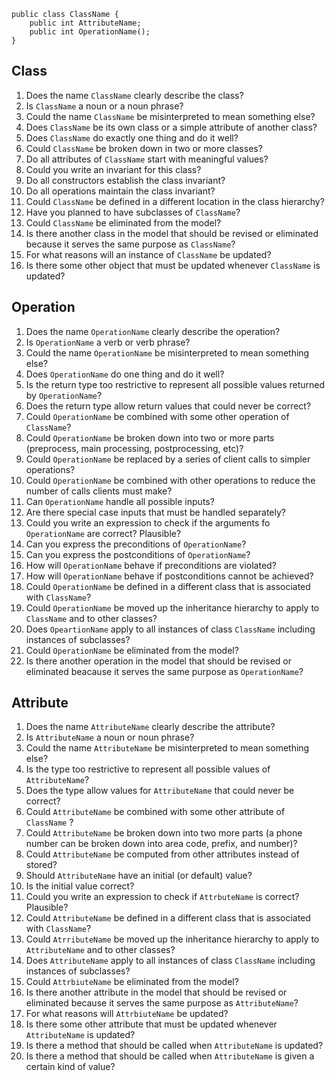 
```
public class ClassName {
    public int AttributeName;
    public int OperationName();
}

```

## Class ##

  1. Does the name `ClassName` clearly describe the class?
  1. Is `ClassName` a noun or a noun phrase?
  1. Could the name `ClassName` be misinterpreted to mean something else?
  1. Does `ClassName` be its own class or a simple attribute of another class?
  1. Does `ClassName` do exactly one thing and do it well?
  1. Could `ClassName` be broken down in two or more classes?
  1. Do all attributes of `ClassName` start with meaningful values?
  1. Could you write an invariant for this class?
  1. Do all constructors establish the class invariant?
  1. Do all operations maintain the class invariant?
  1. Could `ClassName` be defined in a different location in the class hierarchy?
  1. Have you planned to have subclasses of `ClassName`?
  1. Could `ClassName` be eliminated from the model?
  1. Is there another class in the model that should be revised or eliminated because it serves the same purpose as `ClassName`?
  1. For what reasons will an instance of `ClassName` be updated?
  1. Is there some other object that must be updated whenever `ClassName` is updated?

## Operation ##

  1. Does the name `OperationName` clearly describe the operation?
  1. Is `OperationName` a verb or verb phrase?
  1. Could the name `OperationName` be misinterpreted to mean something else?
  1. Does `OperationName` do one thing and do it well?
  1. Is the return type too restrictive to represent all possible values returned by `OperationName`?
  1. Does the return type allow return values that could never be correct?
  1. Could `OperationName` be combined with some other operation of `ClassName`?
  1. Could `OperationName` be broken down into two or more parts (preprocess, main processing, postprocessing, etc)?
  1. Could `OperationName` be replaced by a series of client calls to simpler operations?
  1. Could `OperationName` be combined with other operations to reduce the number of calls clients must make?
  1. Can `OperationName` handle all possible inputs?
  1. Are there special case inputs that must be handled separately?
  1. Could you write an expression to check if the arguments fo `OperationName` are correct? Plausible?
  1. Can you express the preconditions of `OperationName`?
  1. Can you express the postconditions of `OperationName`?
  1. How will `OperationName` behave if preconditions are violated?
  1. How will `OperationName` behave if postconditions cannot be achieved?
  1. Could `OperationName` be defined in a different class that is associated with `ClassName`?
  1. Could `OperationName` be moved up the inheritance hierarchy to apply to `ClassName` and to other classes?
  1. Does `OpeartionName` apply to all instances of class `ClassName` including instances of subclasses?
  1. Could `OperationName` be eliminated from the model?
  1. Is there another operation in the model that should be revised or eliminated beacause it serves the same purpose as `OperationName`?

## Attribute ##

  1. Does the name `AttributeName` clearly describe the attribute?
  1. Is `AttributeName` a noun or noun phrase?
  1. Could the name `AttributeName` be misinterpreted to mean something else?
  1. Is the type too restrictive to represent all possible values of `AttributeName`?
  1. Does the type allow values for `AttributeName` that could never be correct?
  1. Could `AttributeName` be combined with some other attribute of `ClassName` ?
  1. Could `AttributeName` be broken down into two more parts (a phone number can be broken down into area code, prefix, and number)?
  1. Could `AttributeName` be computed from other attributes instead of stored?
  1. Should `AttributeName` have an initial (or default) value?
  1. Is the initial value correct?
  1. Could you write an expression to check if `AttrbuteName` is correct? Plausible?
  1. Could `AttributeName` be defined in a different class that is associated with `ClassName`?
  1. Could `AtrributeName` be moved up the inheritance hierarchy to apply to `AttributeName` and to other classes?
  1. Does `AttributeName` apply to all instances of class `ClassName` including instances of subclasses?
  1. Could `AttrbiuteName` be eliminated from the model?
  1. Is there another attribute in the model that should be revised or eliminated because it serves the same purpose as `AttributeName`?
  1. For what reasons will `AttrbiuteName` be updated?
  1. Is there some other attribute that must be updated whenever `AttributeName` is updated?
  1. Is there a method that should be called when `AttributeName` is updated?
  1. Is there a method that should be called when `AttributeName` is given a certain kind of value?